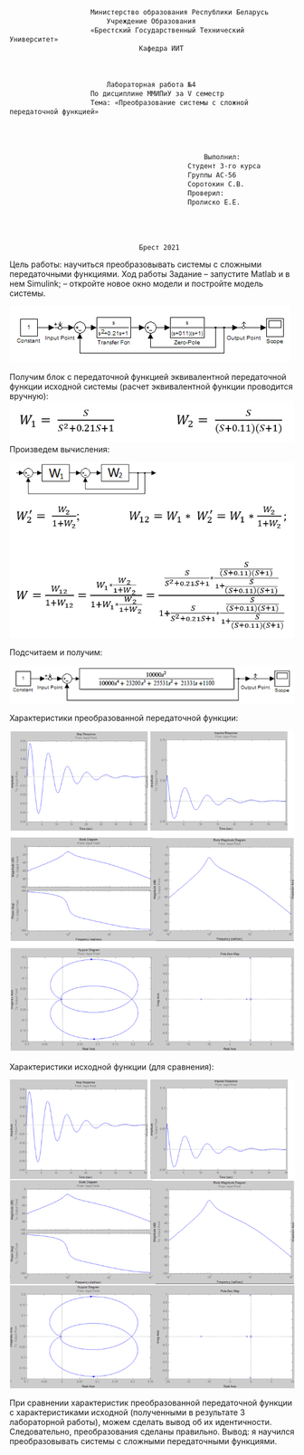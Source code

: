 						Министерство образования Республики Беларусь
							Учреждение Образования
						«Брестский Государственный Технический Университет»
									Кафедра ИИТ



							Лабораторная работа №4
						По дисциплине ММИПиУ за V семестр
						Тема: «Преобразование системы с сложной передаточной функцией»




													Выполнил:
												Студент 3-го курса
												Группы АС-56
												Соротокин С.В.
												Проверил:
												Пролиско Е.Е.




									Брест 2021
Цель работы: научиться преобразовывать системы с сложными передаточными функциями.
Ход работы
Задание
– запустите Matlab и в нем Simulink;
– откройте новое окно модели и постройте модель системы.
 
![Screenshot](../src/1.png)
 
Получим блок с передаточной функцией эквивалентной передаточной функции исходной системы (расчет эквивалентной функции проводится вручную):
![Screenshot](../src/2.png)
Произведем вычисления:
 
![Screenshot](../src/3.png)

Подсчитаем и получим:
 
![Screenshot](../src/4.png)
 
Характеристики преобразованной передаточной функции:
    
![Screenshot](../src/5.png)
 
Характеристики исходной функции (для сравнения):
    
![Screenshot](../src/6.png)
  
 
При сравнении характеристик преобразованной передаточной функции с характеристиками исходной (полученными в результате 3 лабораторной работы), можем сделать вывод об их идентичности. Следовательно, преобразования сделаны правильно.
Вывод: я научился преобразовывать системы с сложными передаточными функциями.
